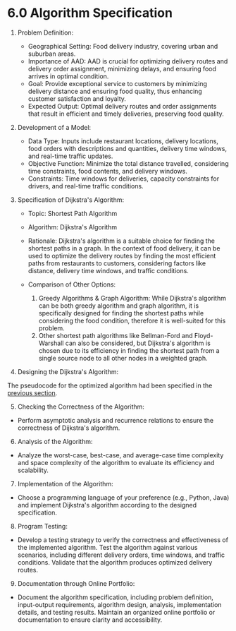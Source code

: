 # 6.0 Algorithm Specification

1.  Problem Definition:

    * Geographical Setting: Food delivery industry, covering urban and suburban areas.
    * Importance of AAD: AAD is crucial for optimizing delivery routes and delivery order assignment, minimizing delays, and ensuring food arrives in optimal condition.
    * Goal: Provide exceptional service to customers by minimizing delivery distance and ensuring food quality, thus enhancing customer satisfaction and loyalty.
    * Expected Output: Optimal delivery routes and order assignments that result in efficient and timely deliveries, preserving food quality.


2.  Development of a Model:

    * Data Type: Inputs include restaurant locations, delivery locations, food orders with descriptions and quantities, delivery time windows, and real-time traffic updates.
    * Objective Function: Minimize the total distance travelled, considering time constraints, food contents, and delivery windows.
    * Constraints: Time windows for deliveries, capacity constraints for drivers, and real-time traffic conditions.


3. Specification of Dijkstra's Algorithm:
   * Topic: Shortest Path Algorithm
   * Algorithm: Dijkstra's Algorithm
   * Rationale: Dijkstra's algorithm is a suitable choice for finding the shortest paths in a graph. In the context of food delivery, it can be used to optimize the delivery routes by finding the most efficient paths from restaurants to customers, considering factors like distance, delivery time windows, and traffic conditions.
   *   Comparison of Other Options:

       1. Greedy Algorithms & Graph Algorithm: While Dijkstra's algorithm can be both greedy algorithm and graph algorithm, it is specifically designed for finding the shortest paths while considering the food condition, therefore it is well-suited for this problem.
       2. Other shortest path algorithms like Bellman-Ford and Floyd-Warshall can also be considered, but Dijkstra's algorithm is chosen due to its efficiency in finding the shortest path from a single source node to all other nodes in a weighted graph.


4. Designing the Dijkstra's Algorithm:

&#x20;       The pseudocode for the optimized algorithm had been specified in the [previous section](../part\_2\_algorithm\_design/5\_algorithm\_design/5.3\_best\_travelling\_route.md).

5. Checking the Correctness of the Algorithm:

* Perform asymptotic analysis and recurrence relations to ensure the correctness of Dijkstra's algorithm.

6. Analysis of the Algorithm:

* Analyze the worst-case, best-case, and average-case time complexity and space complexity of the algorithm to evaluate its efficiency and scalability.

7. Implementation of the Algorithm:

* Choose a programming language of your preference (e.g., Python, Java) and implement Dijkstra's algorithm according to the designed specification.

8. Program Testing:

* Develop a testing strategy to verify the correctness and effectiveness of the implemented algorithm. Test the algorithm against various scenarios, including different delivery orders, time windows, and traffic conditions. Validate that the algorithm produces optimized delivery routes.

9. Documentation through Online Portfolio:

* Document the algorithm specification, including problem definition, input-output requirements, algorithm design, analysis, implementation details, and testing results. Maintain an organized online portfolio or documentation to ensure clarity and accessibility.
